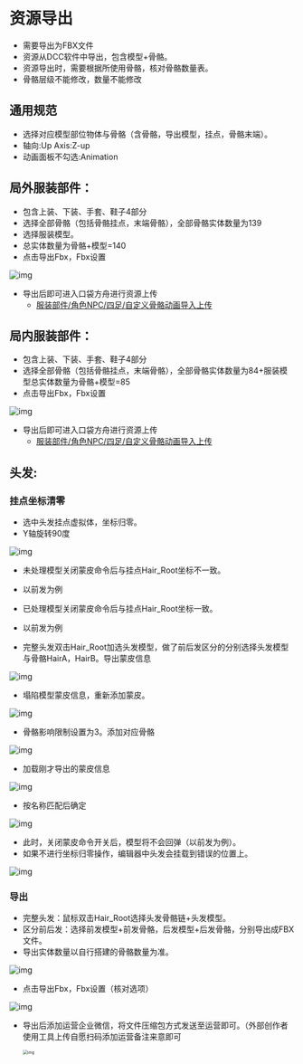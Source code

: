 # 资源导出

- 需要导出为FBX文件
- 资源从DCC软件中导出，包含模型+骨骼。
- 资源导出时，需要根据所使用骨骼，核对骨骼数量表。
- 骨骼层级不能修改，数量不能修改

## 通用规范

- 选择对应模型部位物体与骨骼（含骨骼，导出模型，挂点，骨骼末端）。
- 轴向:Up Axis:Z-up
- 动画面板不勾选:Animation

## 局外服装部件：

- 包含上装、下装、手套、鞋子4部分
- 选择全部骨骼（包括骨骼挂点，末端骨骼），全部骨骼实体数量为139
- 选择服装模型。
- 总实体数量为骨骼+模型=140
- 点击导出Fbx，Fbx设置

![img](https://arkimg.ark.online/1730188224794-52.png)

- 导出后即可进入口袋方舟进行资源上传
  - [服装部件/角色NPC/四足/自定义骨骼动画导入上传](../Upload/0-0-Role)


## 局内服装部件：

- 包含上装、下装、手套、鞋子4部分
- 选择全部骨骼（包括骨骼挂点，末端骨骼），全部骨骼实体数量为84+服装模型总实体数量为骨骼+模型=85
- 点击导出Fbx，Fbx设置

![img](https://arkimg.ark.online/1730188224794-53.png)

- 导出后即可进入口袋方舟进行资源上传
  - [服装部件/角色NPC/四足/自定义骨骼动画导入上传](../Upload/0-0-Role)


## 头发:

### 挂点坐标清零

- 选中头发挂点虚拟体，坐标归零。
- Y轴旋转90度

![img](https://arkimg.ark.online/1730343303969-11.png)

- 未处理模型关闭蒙皮命令后与挂点Hair_Root坐标不一致。
- 以前发为例

- 已处理模型关闭蒙皮命令后与挂点Hair_Root坐标一致。
- 以前发为例

- 完整头发双击Hair_Root加选头发模型，做了前后发区分的分别选择头发模型与骨骼HairA，HairB。导出蒙皮信息

![img](https://arkimg.ark.online/1730343303968-1.png)

- 塌陷模型蒙皮信息，重新添加蒙皮。

![img](https://arkimg.ark.online/1730343303968-2.png)

- 骨骼影响限制设置为3。添加对应骨骼

![img](https://arkimg.ark.online/1730343303969-3.png)

- 加载刚才导出的蒙皮信息

![img](https://arkimg.ark.online/1730343303969-4.png)

- 按名称匹配后确定

![img](https://arkimg.ark.online/1730343303969-5.png)

- 此时，关闭蒙皮命令开关后，模型将不会回弹（以前发为例）。
- 如果不进行坐标归零操作，编辑器中头发会挂载到错误的位置上。

![img](https://arkimg.ark.online/1730343303969-6.png)

### 导出

- 完整头发：鼠标双击Hair_Root选择头发骨骼链+头发模型。
- 区分前后发：选择前发模型+前发骨骼，后发模型+后发骨骼，分别导出成FBX文件。
- 导出实体数量以自行搭建的骨骼数量为准。

![img](https://arkimg.ark.online/1730343303969-7.png)

- 点击导出Fbx，Fbx设置（核对选项）

![img](https://arkimg.ark.online/1730343389856-34.png)

- 导出后添加运营企业微信，将文件压缩包方式发送至运营即可。（外部创作者使用工具上传自愿扫码添加运营备注来意即可
  
  <img src="https://arkimg.ark.online/1730343303969-10.jpeg" alt="img" style="zoom:50%;" />